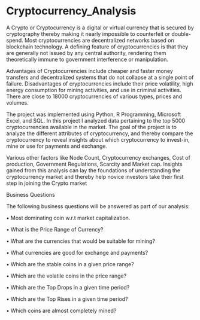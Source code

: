 # Cryptocurrency_Analysis
A Crypto or Cryptocurrency is a digital or virtual currency that is secured by cryptography thereby making it nearly impossible to counterfeit or double-spend. Most cryptocurrencies are decentralized networks based on blockchain technology. A defining feature of cryptocurrencies is that they are generally not issued by any central authority, rendering them theoretically immune to government interference or manipulation.

Advantages of Cryptocurrencies include cheaper and faster money transfers and decentralized systems that do not collapse at a single point of failure. Disadvantages of cryptocurrencies include their price volatility, high energy consumption for mining activities, and use in criminal activities. There are close to 18000 cryptocurrencies of various types, prices and volumes.

The project was implemented using Python, R Programming, Microsoft Excel, and SQL. In this project I analyzed data pertaining to the top 5000 cryptocurrencies available in the market. The goal of the project is to analyze the different attributes of cryptocurrency, and thereby compare the cryptocurrency to reveal insights about which cryptocurrency to invest-in, mine or use for payments and exchange.

Various other factors like Node Count, Cryptocurrency exchanges, Cost of production, Government Regulations, Scarcity and Market cap. Insights gained from this analysis can lay the foundations of understanding the cryptocurrency market and thereby help novice investors take their first step in joining the Crypto market

Business Questions

The following business questions will be answered as part of our analysis:

• Most dominating coin w.r.t market capitalization.

• What is the Price Range of Currency? 

• What are the currencies that would be suitable for mining? 

• What currencies are good for exchange and payments? 

• Which are the stable coins in a given price range?

• Which are the volatile coins in the price range? 

• Which are the Top Drops in a given time period? 

• Which are the Top Rises in a given time period? 

• Which coins are almost completely mined? 
